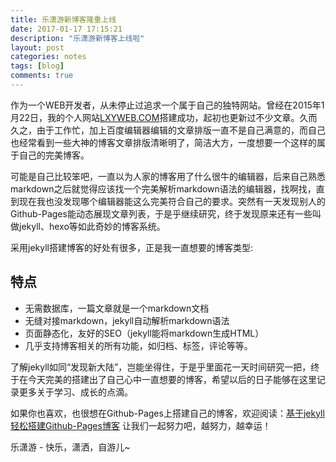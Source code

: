 ```yaml
---
title: 乐潇游新博客隆重上线
date: 2017-01-17 17:15:21
description: "乐潇游新博客上线啦"
layout: post
categories: notes
tags: [blog]
comments: true
---
```

作为一个WEB开发者，从未停止过追求一个属于自己的独特网站。曾经在2015年1月22日，我的个人网站[LXYWEB.COM][1]搭建成功，起初也更新过不少文章。久而久之，由于工作忙，加上百度编辑器编辑的文章排版一直不是自己满意的，而自己也经常看到一些大神的博客文章排版清晰明了，简洁大方，一度想要一个这样的属于自己的完美博客。

可能是自己比较笨吧，一直以为人家的博客用了什么很牛的编辑器，后来自己熟悉markdown之后就觉得应该找一个完美解析markdown语法的编辑器，找啊找，直到现在我也没发现哪个编辑器能这么完美符合自己的要求。突然有一天发现别人的Github-Pages能动态展现文章列表，于是乎继续研究，终于发现原来还有一些叫做jekyll、hexo等如此奇妙的博客系统。

采用jekyll搭建博客的好处有很多，正是我一直想要的博客类型:

## 特点
* 无需数据库，一篇文章就是一个markdown文档
* 无缝对接markdown，jekyll自动解析markdown语法
* 页面静态化，友好的SEO（jekyll能将markdown生成HTML）
* 几乎支持博客相关的所有功能，如归档、标签，评论等等。

了解jekyll如同“发现新大陆”，岂能坐得住，于是乎里面花一天时间研究一把，终于在今天完美的搭建出了自己心中一直想要的博客，希望以后的日子能够在这里记录更多关于学习、成长的点滴。

如果你也喜欢，也很想在Github-Pages上搭建自己的博客，欢迎阅读：[基于jekyll轻松搭建Github-Pages博客][2]
让我们一起努力吧，越努力，越幸运！

乐潇游 - 快乐，潇洒，自游儿~


  [1]: http://www.lxyweb.com/
  [2]: https://vimplus.github.io/jekyll/2017/01/20/build-jekyll-blog.html
